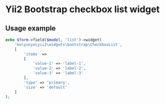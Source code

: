 # Yii2 Bootstrap checkbox list widget

## Usage example

~~~php
echo $form->field($model, 'list')->widget(
    'kolyunya\yii2\widgets\bootstrap\CheckboxList',
    [
        'items' =>
        [
            'value-1' => 'label-1',
            'value-2' => 'label-2',
            'value-3' => 'label-3'
        ],
        'type' => 'primary',
        'size' => 'default'
    ]
);
~~~

